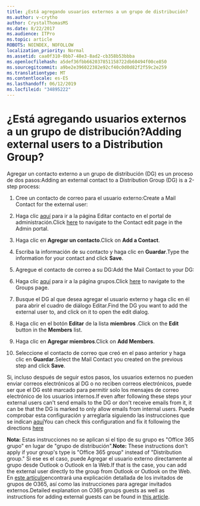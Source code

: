 ```yaml
---
title: ¿Está agregando usuarios externos a un grupo de distribución?
ms.author: v-crytho
author: CrystalThomasMS
ms.date: 8/22/2017
ms.audience: ITPro
ms.topic: article
ROBOTS: NOINDEX, NOFOLLOW
localization_priority: Normal
ms.assetid: caa0f310-0bb7-48e3-8ad2-cb358b53bbba
ms.openlocfilehash: a5def36fbb662037851158722db60494f00ce850
ms.sourcegitcommit: a9be2e396022382e92cf40c0d0d82f2f59c2e259
ms.translationtype: MT
ms.contentlocale: es-ES
ms.lasthandoff: 06/12/2019
ms.locfileid: "34895222"
---
```

# <a name="adding-external-users-to-a-distribution-group"></a><span data-ttu-id="c54e7-102">¿Está agregando usuarios externos a un grupo de distribución?</span><span class="sxs-lookup"><span data-stu-id="c54e7-102">Adding external users to a Distribution Group?</span></span>

<span data-ttu-id="c54e7-103">Agregar un contacto externo a un grupo de distribución (DG) es un proceso de dos pasos:</span><span class="sxs-lookup"><span data-stu-id="c54e7-103">Adding an external contact to a Distribution Group (DG) is a 2-step process:</span></span>
  
1. <span data-ttu-id="c54e7-104">Cree un contacto de correo para el usuario externo:</span><span class="sxs-lookup"><span data-stu-id="c54e7-104">Create a Mail Contact for the external user:</span></span>
    
1. <span data-ttu-id="c54e7-105">Haga clic [aquí](https://admin.microsoft.com/adminportal/home#/Contact) para ir a la página Editar contacto en el portal de administración.</span><span class="sxs-lookup"><span data-stu-id="c54e7-105">Click [here](https://admin.microsoft.com/adminportal/home#/Contact) to navigate to the Contact edit page in the Admin portal.</span></span> 
    
2. <span data-ttu-id="c54e7-106">Haga clic en **Agregar un contacto**.</span><span class="sxs-lookup"><span data-stu-id="c54e7-106">Click on **Add a Contact**.</span></span>
    
3. <span data-ttu-id="c54e7-107">Escriba la información de su contacto y haga clic en **Guardar**.</span><span class="sxs-lookup"><span data-stu-id="c54e7-107">Type the information for your contact and click **Save**.</span></span>
    
2. <span data-ttu-id="c54e7-108">Agregue el contacto de correo a su DG:</span><span class="sxs-lookup"><span data-stu-id="c54e7-108">Add the Mail Contact to your DG:</span></span>
    
1. <span data-ttu-id="c54e7-109">Haga clic [aquí](https://admin.microsoft.com/adminportal/home#/groups) para ir a la página grupos.</span><span class="sxs-lookup"><span data-stu-id="c54e7-109">Click [here](https://admin.microsoft.com/adminportal/home#/groups) to navigate to the Groups page.</span></span> 
    
2. <span data-ttu-id="c54e7-110">Busque el DG al que desea agregar el usuario externo y haga clic en él para abrir el cuadro de diálogo Editar.</span><span class="sxs-lookup"><span data-stu-id="c54e7-110">Find the DG you want to add the external user to, and click on it to open the edit dialog.</span></span>
    
3. <span data-ttu-id="c54e7-111">Haga clic en el botón **Editar** de la lista **miembros** .</span><span class="sxs-lookup"><span data-stu-id="c54e7-111">Click on the **Edit** button in the **Members** list.</span></span> 
    
4. <span data-ttu-id="c54e7-112">Haga clic en **Agregar miembros**.</span><span class="sxs-lookup"><span data-stu-id="c54e7-112">Click on **Add Members**.</span></span>
    
5. <span data-ttu-id="c54e7-113">Seleccione el contacto de correo que creó en el paso anterior y haga clic en **Guardar**.</span><span class="sxs-lookup"><span data-stu-id="c54e7-113">Select the Mail Contact you created on the previous step and click **Save**.</span></span>
    
<span data-ttu-id="c54e7-114">Si, incluso después de seguir estos pasos, los usuarios externos no pueden enviar correos electrónicos al DG o no reciben correos electrónicos, puede ser que el DG esté marcado para permitir solo los mensajes de correo electrónico de los usuarios internos.</span><span class="sxs-lookup"><span data-stu-id="c54e7-114">If even after following these steps your external users can't send emails to the DG or don't receive emails from it, it can be that the DG is marked to only allow emails from internal users.</span></span> <span data-ttu-id="c54e7-115">Puede comprobar esta configuración y arreglarla siguiendo las instrucciones que se indican [aquí](https://support.office.com/article/Fix-email-delivery-issues-for-error-code-5-7-133-in-Office-365-991abc19-7756-438f-abcb-39f69b80f284.aspx)</span><span class="sxs-lookup"><span data-stu-id="c54e7-115">You can check this configuration and fix it following the directions [here](https://support.office.com/article/Fix-email-delivery-issues-for-error-code-5-7-133-in-Office-365-991abc19-7756-438f-abcb-39f69b80f284.aspx)</span></span>
  
 <span data-ttu-id="c54e7-116">**Nota:** Estas instrucciones no se aplican si el tipo de su grupo es "Office 365 grupo" en lugar de "grupo de distribución".</span><span class="sxs-lookup"><span data-stu-id="c54e7-116">**Note:** These instructions don't apply if your group's type is "Office 365 group" instead of "Distribution group."</span></span> <span data-ttu-id="c54e7-117">Si ese es el caso, puede Agregar el usuario externo directamente al grupo desde Outlook o Outlook en la Web.</span><span class="sxs-lookup"><span data-stu-id="c54e7-117">If that is the case, you can add the external user directly to the group from Outlook or Outlook on the Web.</span></span> <span data-ttu-id="c54e7-118">En [este artículo](https://support.office.com/article/Guest-access-in-Office-365-Groups-bfc7a840-868f-4fd6-a390-f347bf51aff6.aspx)encontrará una explicación detallada de los invitados de grupos de O365, así como las instrucciones para agregar invitados externos.</span><span class="sxs-lookup"><span data-stu-id="c54e7-118">Detailed explanation on O365 groups guests as well as instructions for adding external guests can be found in [this article](https://support.office.com/article/Guest-access-in-Office-365-Groups-bfc7a840-868f-4fd6-a390-f347bf51aff6.aspx).</span></span>
  